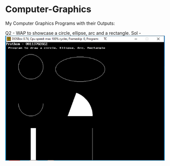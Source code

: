 # Computer-Graphics
My Computer Graphics Programs with their Outputs:

Q2 - WAP to showcase a circle, ellipse, arc and a rectangle.
Sol - ![Output - Q2](02Gprog.png)
